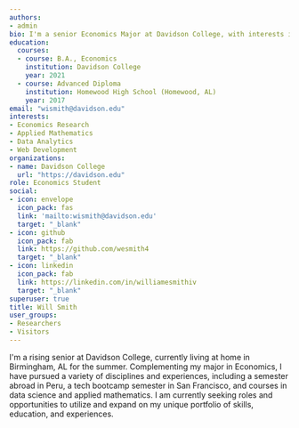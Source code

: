 ```yaml
---
authors:
- admin
bio: I'm a senior Economics Major at Davidson College, with interests in project management and data analytics.
education:
  courses:
  - course: B.A., Economics
    institution: Davidson College
    year: 2021
  - course: Advanced Diploma
    institution: Homewood High School (Homewood, AL)
    year: 2017
email: "wismith@davidson.edu"
interests:
- Economics Research
- Applied Mathematics
- Data Analytics
- Web Development
organizations:
- name: Davidson College
  url: "https://davidson.edu"
role: Economics Student
social:
- icon: envelope
  icon_pack: fas
  link: 'mailto:wismith@davidson.edu'
  target: "_blank"
- icon: github
  icon_pack: fab
  link: https://github.com/wesmith4
  target: "_blank"
- icon: linkedin
  icon_pack: fab
  link: https://linkedin.com/in/williamesmithiv
  target: "_blank"
superuser: true
title: Will Smith
user_groups:
- Researchers
- Visitors
---
```


I'm a rising senior at Davidson College, currently living at home in Birmingham, AL for the summer. Complementing my major in Economics, I have pursued a variety of disciplines and experiences, including a semester abroad in Peru, a tech bootcamp semester in San Francisco, and courses in data science and applied mathematics.  I am currently seeking roles and opportunities to utilize and expand on my unique portfolio of skills, education, and experiences.
